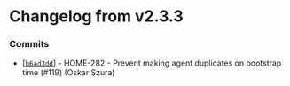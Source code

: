 # Changelog from v2.3.3
### Commits
* [[`b6ad3dd`](http://github.com/smart-evolution/shapi/commit/b6ad3dda6ab75048d4ccfabd51e740e5bd2a3cd8)] - HOME-282 - Prevent making agent duplicates on bootstrap time (#119) (Oskar Szura)